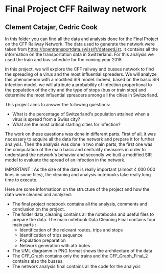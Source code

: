 # Final Project CFF Railway network
## Clement Catajar, Cedric Cook

In this folder you can find all the data and analysis done for the Final Project on the CFF Railway Network. The data used to generate the network were taken from https://opentransportdata.swiss/fr/datasetList. It contains all the information on the transportation data in Switzerland. For this analysis we used the train and bus schedule for the coming year 2018.

In this project, we will explore the CFF railway and busses network to find the spreading of a virus and the most influential spreaders. We will analyze this phenomenon with a modified SIR model. Indeed, based on the basic SIR infection model, we will attribute a probability of infection proportional to the population of the city and the type of stops (bus or train stop) and determine the most influential spreaders among all the cities in Switzerland.

This project aims to answer the following questions:

- What is the percentage of Switzerland's population attained when a virus is spread from a Swiss city?
- What are the most critical starting cities for infection?

The work on these questions was done in different parts. First of all, it was necessary to acquire all the data for the network and prepare it for further analysis. Then the analysis was done in two main parts, the first one was the computation of the main basic and centrality measures in order to understand the network's behavior and secondly we built a modified SIR model to evaluate the spread of an infection in the network.

IMPORTANT : As the size of the data is really important (almost 4 000 000 lines in some files), the cleaning and analysis notebooks take really long time to execute. 

Here are some informatioon on the structure of the project and how the data were cleaned and analyzed:
  - The final project notebook contains all the analysis, comments and conclusion on the project. 
  - The folder data_cleaning contains all the notebooks and useful files to prepare the data. The main notebook Data Cleaning Final contains four main parts : 
    - Identification of the relevant routes, trips and stops
    - Identification of trips sequence
    - Population preparation
    - Network generation with attributes
  - The UML diagramm in PNG format shows the architecture of the data.
  - The CFF_Graph contains only the trains and the CFF_Graph_Final_2 contains also the busses.
  - The network analysis final contains all the code for the analysis
